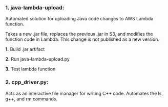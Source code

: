 ### 1. java-lambda-upload:
Automated solution for uploading Java code changes to AWS Lambda function. 

Takes a new .jar file, replaces the previous .jar in S3, and modifies the function code in Lambda. This change is not published as a new version.

**1.** Build .jar artifact

**2.** Run java-lambda-upload.py

**3.** Test lambda function

### 2. cpp_driver.py: 
Acts as an interactive file manager for writing C++ code. Automates the ls, g++, and rm commands.
